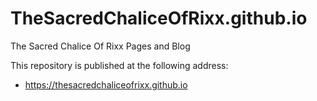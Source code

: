 # TheSacredChaliceOfRixx.github.io
The Sacred Chalice Of Rixx Pages and Blog

This repository is published at the following address:

* https://thesacredchaliceofrixx.github.io
